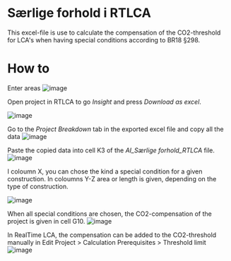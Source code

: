# Særlige forhold i RTLCA
This excel-file is use to calculate the compensation of the CO2-threshold for LCA's when having special conditions according to BR18 §298.


# How to
Enter areas
![image](https://github.com/user-attachments/assets/5d018907-7465-4242-bd2d-d7662c503c45)

Open project in RTLCA to go _Insight_ and press _Download as excel_.

![image](https://github.com/user-attachments/assets/c67ab3a9-0f7d-4246-a972-63a990d6eff2)

Go to the _Project Breakdown_ tab in the exported excel file and copy all the data
![image](https://github.com/user-attachments/assets/3d02855f-2199-4486-bad4-a6c346da9722)

Paste the copied data into cell K3 of the _AI_Særlige forhold_RTLCA_ file.
![image](https://github.com/user-attachments/assets/a93ae4d3-f02b-4ae7-9696-cdcccdcaf951)

I coloumn X, you can chose the kind a special condition for a given construction. In coloumns Y-Z area or length is given, depending on the type of construction.

![image](https://github.com/user-attachments/assets/7def437d-bfb1-4d75-ae9c-19f607f943aa)

When all special conditions are chosen, the CO2-compensation of the project is given in cell G10.
![image](https://github.com/user-attachments/assets/fbdb17a3-20ad-43ca-8651-f2f9bf842580)

In RealTime LCA, the compensation can be added to the CO2-threshold manually in Edit Project > Calculation Prerequisites > Threshold limit 
![image](https://github.com/user-attachments/assets/f1fbdd14-ad83-4aa3-8e17-f986f86602f4)
